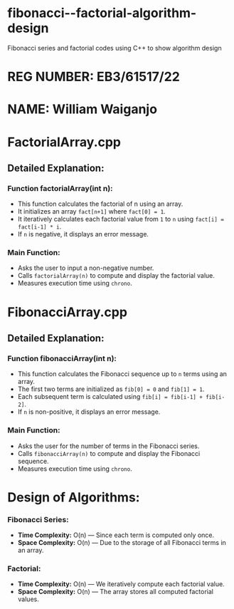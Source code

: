 
# fibonacci--factorial-algorithm-design
Fibonacci series and factorial codes using C++ to show algorithm design

# REG NUMBER: EB3/61517/22
# NAME: William Waiganjo

# FactorialArray.cpp
## Detailed Explanation:
### Function factorialArray(int n):
- This function calculates the factorial of n using an array.
- It initializes an array `fact[n+1]` where `fact[0] = 1`.
- It iteratively calculates each factorial value from `1` to `n` using `fact[i] = fact[i-1] * i`.
- If `n` is negative, it displays an error message.

### Main Function:
- Asks the user to input a non-negative number.
- Calls `factorialArray(n)` to compute and display the factorial value.
- Measures execution time using `chrono`.

# FibonacciArray.cpp
## Detailed Explanation:
### Function fibonacciArray(int n):
- This function calculates the Fibonacci sequence up to `n` terms using an array.
- The first two terms are initialized as `fib[0] = 0` and `fib[1] = 1`.
- Each subsequent term is calculated using `fib[i] = fib[i-1] + fib[i-2]`.
- If `n` is non-positive, it displays an error message.

### Main Function:
- Asks the user for the number of terms in the Fibonacci series.
- Calls `fibonacciArray(n)` to compute and display the Fibonacci sequence.
- Measures execution time using `chrono`.

# Design of Algorithms:
### Fibonacci Series:
- **Time Complexity:** O(n) — Since each term is computed only once.
- **Space Complexity:** O(n) — Due to the storage of all Fibonacci terms in an array.

### Factorial:
- **Time Complexity:** O(n) — We iteratively compute each factorial value.
- **Space Complexity:** O(n) — The array stores all computed factorial values.

